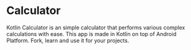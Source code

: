 # Calculator
Kotlin Calculator is an simple calculator that performs various complex calculations with ease. This app is made in Kotlin on top of Android Platform. Fork, learn and use it for your projects.
